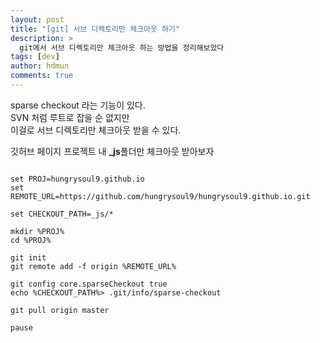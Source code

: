 ```yaml
---
layout: post
title: "[git] 서브 디렉토리만 체크아웃 하기"
description: >
  git에서 서브 디렉토리만 체크아웃 하는 방법을 정리해보았다  
tags: [dev]
author: hdmun
comments: true
---
```


sparse checkout 라는 기능이 있다.  
SVN 처럼 루트로 잡을 순 없지만  
이걸로 서브 디렉토리만 체크아웃 받을 수 있다.  

깃허브 페이지 프로젝트 내 **_js**폴더만 체크아웃 받아보자  

~~~batch

set PROJ=hungrysoul9.github.io
set REMOTE_URL=https://github.com/hungrysoul9/hungrysoul9.github.io.git

set CHECKOUT_PATH=_js/*

mkdir %PROJ%
cd %PROJ%

git init
git remote add -f origin %REMOTE_URL%

git config core.sparseCheckout true
echo %CHECKOUT_PATH%> .git/info/sparse-checkout

git pull origin master

pause
~~~

